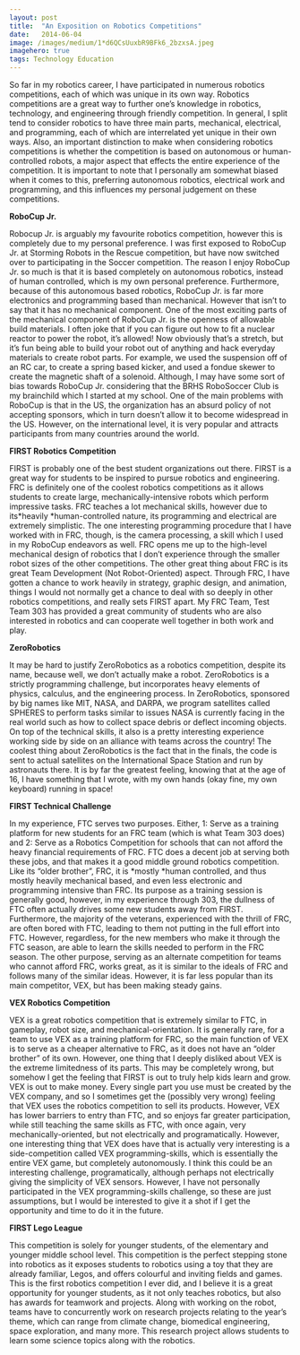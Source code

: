 ```yaml
---
layout:	post
title:	"An Exposition on Robotics Competitions"
date:	2014-06-04
image: /images/medium/1*d6QCsUuxbR9BFk6_2bzxsA.jpeg
imagehero: true
tags: Technology Education
---
```


So far in my robotics career, I have participated in numerous robotics competitions, each of which was unique in its own way. Robotics competitions are a great way to further one’s knowledge in robotics, technology, and engineering through friendly competition. In general, I split tend to consider robotics to have three main parts, mechanical, electrical, and programming, each of which are interrelated yet unique in their own ways. Also, an important distinction to make when considering robotics competitions is whether the competition is based on autonomous or human-controlled robots, a major aspect that effects the entire experience of the competition. It is important to note that I personally am somewhat biased when it comes to this, preferring autonomous robotics, electrical work and programming, and this influences my personal judgement on these competitions.

**RoboCup Jr.**

Robocup Jr. is arguably my favourite robotics competition, however this is completely due to my personal preference. I was first exposed to RoboCup Jr. at Storming Robots in the Rescue competition, but have now switched over to participating in the Soccer competition. The reason I enjoy RoboCup Jr. so much is that it is based completely on autonomous robotics, instead of human controlled, which is my own personal preference. Furthermore, because of this autonomous based robotics, RoboCup Jr. is far more electronics and programming based than mechanical. However that isn’t to say that it has no mechanical component. One of the most exciting parts of the mechanical component of RoboCup Jr. is the openness of allowable build materials. I often joke that if you can figure out how to fit a nuclear reactor to power the robot, it’s allowed! Now obviously that’s a stretch, but it’s fun being able to build your robot out of anything and hack everyday materials to create robot parts. For example, we used the suspension off of an RC car, to create a spring based kicker, and used a fondue skewer to create the magnetic shaft of a solenoid. Although, I may have some sort of bias towards RoboCup Jr. considering that the BRHS RoboSoccer Club is my brainchild which I started at my school. One of the main problems with RoboCup is that in the US, the organization has an absurd policy of not accepting sponsors, which in turn doesn’t allow it to become widespread in the US. However, on the international level, it is very popular and attracts participants from many countries around the world.

**FIRST Robotics Competition**

FIRST is probably one of the best student organizations out there. FIRST is a great way for students to be inspired to pursue robotics and engineering. FRC is definitely one of the coolest robotics competitions as it allows students to create large, mechanically-intensive robots which perform impressive tasks. FRC teaches a lot mechanical skills, however due to its*heavily *human-controlled nature, its programming and electrical are extremely simplistic. The one interesting programming procedure that I have worked with in FRC, though, is the camera processing, a skill which I used in my RoboCup endeavors as well. FRC opens me up to the high-level mechanical design of robotics that I don’t experience through the smaller robot sizes of the other competitions. The other great thing about FRC is its great Team Development (Not Robot-Oriented) aspect. Through FRC, I have gotten a chance to work heavily in strategy, graphic design, and animation, things I would not normally get a chance to deal with so deeply in other robotics competitions, and really sets FIRST apart. My FRC Team, Test Team 303 has provided a great community of students who are also interested in robotics and can cooperate well together in both work and play.

**ZeroRobotics**

It may be hard to justify ZeroRobotics as a robotics competition, despite its name, because well, we don’t actually make a robot. ZeroRobotics is a strictly programming challenge, but incorporates heavy elements of physics, calculus, and the engineering process. In ZeroRobotics, sponsored by big names like MIT, NASA, and DARPA, we program satellites called SPHERES to perform tasks similar to issues NASA is currently facing in the real world such as how to collect space debris or deflect incoming objects. On top of the technical skills, it also is a pretty interesting experience working side by side on an alliance with teams across the country! The coolest thing about ZeroRobotics is the fact that in the finals, the code is sent to actual satellites on the International Space Station and run by astronauts there. It is by far the greatest feeling, knowing that at the age of 16, I have something that I wrote, with my own hands (okay fine, my own keyboard) running in space!

**FIRST Technical Challenge**

In my experience, FTC serves two purposes. Either, 1: Serve as a training platform for new students for an FRC team (which is what Team 303 does) and 2: Serve as a Robotics Competition for schools that can not afford the heavy financial requirements of FRC. FTC does a decent job at serving both these jobs, and that makes it a good middle ground robotics competition. Like its “older brother”, FRC, it is *mostly *human controlled, and thus mostly heavily mechanical based, and even less electronic and programming intensive than FRC. Its purpose as a training session is generally good, however, in my experience through 303, the dullness of FTC often actually drives some new students away from FIRST. Furthermore, the majority of the veterans, experienced with the thrill of FRC, are often bored with FTC, leading to them not putting in the full effort into FTC. However, regardless, for the new members who make it through the FTC season, are able to learn the skills needed to perform in the FRC season. The other purpose, serving as an alternate competition for teams who cannot afford FRC, works great, as it is similar to the ideals of FRC and follows many of the similar ideas. However, it is far less popular than its main competitor, VEX, but has been making steady gains.

**VEX Robotics Competition**

VEX is a great robotics competition that is extremely similar to FTC, in gameplay, robot size, and mechanical-orientation. It is generally rare, for a team to use VEX as a training platform for FRC, so the main function of VEX is to serve as a cheaper alternative to FRC, as it does not have an “older brother” of its own. However, one thing that I deeply disliked about VEX is the extreme limitedness of its parts. This may be completely wrong, but somehow I get the feeling that FIRST is out to truly help kids learn and grow. VEX is out to make money. Every single part you use must be created by the VEX company, and so I sometimes get the (possibly very wrong) feeling that VEX uses the robotics competition to sell its products. However, VEX has lower barriers to entry than FTC, and so enjoys far greater participation, while still teaching the same skills as FTC, with once again, very mechanically-oriented, but not electrically and programatically. However, one interesting thing that VEX does have that is actually very interesting is a side-competition called VEX programming-skills, which is essentially the entire VEX game, but completely autonomously. I think this could be an interesting challenge, programatically, although perhaps not electrically giving the simplicity of VEX sensors. However, I have not personally participated in the VEX programming-skills challenge, so these are just assumptions, but I would be interested to give it a shot if I get the opportunity and time to do it in the future.

**FIRST Lego League**

This competition is solely for younger students, of the elementary and younger middle school level. This competition is the perfect stepping stone into robotics as it exposes students to robotics using a toy that they are already familiar, Legos, and offers colourful and inviting fields and games. This is the first robotics competition I ever did, and I believe it is a great opportunity for younger students, as it not only teaches robotics, but also has awards for teamwork and projects. Along with working on the robot, teams have to concurrently work on research projects relating to the year’s theme, which can range from climate change, biomedical engineering, space exploration, and many more. This research project allows students to learn some science topics along with the robotics.

  